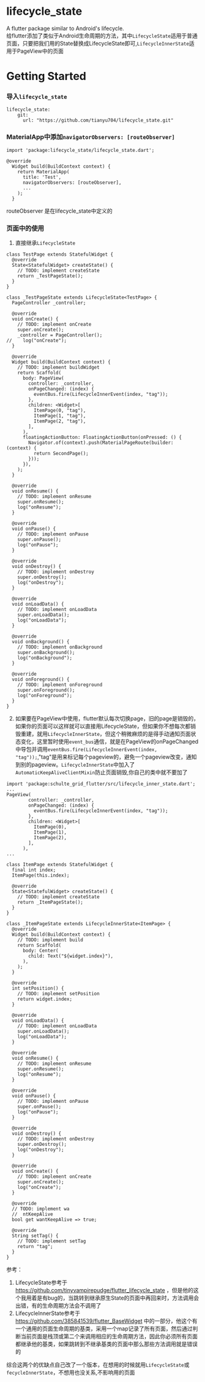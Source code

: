 # lifecycle_state

A flutter package similar to Android&#x27;s lifecycle.  
给flutter添加了类似于Android生命周期的方法，其中`LifecycleState`适用于普通页面，只要把我们用的State替换成LifecycleState即可,`LifecycleInnerState`适用于PageView中的页面

# Getting Started
### 导入`lifecycle_state`
```
lifecycle_state:
    git:
      url: "https://github.com/tianyu704/lifecycle_state.git"
```
### MaterialApp中添加`navigatorObservers: [routeObserver]`
```
import 'package:lifecycle_state/lifecycle_state.dart';

@override
  Widget build(BuildContext context) {
    return MaterialApp(
      title: 'Test',
      navigatorObservers: [routeObserver],
      ...
    );
  }
```  
routeObserver 是在lifecycle_state中定义的

### 页面中的使用
1. 直接继承`LifecycleState`

```
class TestPage extends StatefulWidget {
  @override
  State<StatefulWidget> createState() {
    // TODO: implement createState
    return _TestPageState();
  }
}

class _TestPageState extends LifecycleState<TestPage> {
  PageController _controller;

  @override
  void onCreate() {
    // TODO: implement onCreate
    super.onCreate();
    _controller = PageController();
//    log("onCreate");
  }

  @override
  Widget build(BuildContext context) {
    // TODO: implement buildWidget
    return Scaffold(
      body: PageView(
        controller: _controller,
        onPageChanged: (index) {
          eventBus.fire(LifecycleInnerEvent(index, "tag"));
        },
        children: <Widget>[
          ItemPage(0, "tag"),
          ItemPage(1, "tag"),
          ItemPage(2, "tag"),
        ],
      ),
      floatingActionButton: FloatingActionButton(onPressed: () {
        Navigator.of(context).push(MaterialPageRoute(builder: (context) {
          return SecondPage();
        }));
      }),
    );
  }

  @override
  void onResume() {
    // TODO: implement onResume
    super.onResume();
    log("onResume");
  }

  @override
  void onPause() {
    // TODO: implement onPause
    super.onPause();
    log("onPause");
  }

  @override
  void onDestroy() {
    // TODO: implement onDestroy
    super.onDestroy();
    log("onDestroy");
  }

  @override
  void onLoadData() {
    // TODO: implement onLoadData
    super.onLoadData();
    log("onLoadData");
  }

  @override
  void onBackground() {
    // TODO: implement onBackground
    super.onBackground();
    log("onBackground");
  }

  @override
  void onForeground() {
    // TODO: implement onForeground
    super.onForeground();
    log("onForeground");
  }
}
```
2. 如果要在PageView中使用，flutter默认每次切换page，旧的page是销毁的，如果你的页面可以这样就可以直接用LifecycleState，但如果你不想每次都销毁重建，就用`LifecycleInnerState`，但这个稍微麻烦的是得手动通知页面状态变化，这里暂时使用`event_bus`通信，就是在PageView的onPageChanged中导包并调用`eventBus.fire(LifecycleInnerEvent(index, "tag"));`,"tag"是用来标记每个pageview的，避免一个pageview改变，通知到别的pageview。`LifecycleInnerState`中加入了`AutomaticKeepAliveClientMixin`防止页面销毁,你自己的类中就不要加了
```
import 'package:schulte_grid_flutter/src/lifecycle_inner_state.dart';
...
PageView(
        controller: _controller,
        onPageChanged: (index) {
          eventBus.fire(LifecycleInnerEvent(index, "tag"));
        },
        children: <Widget>[
          ItemPage(0),
          ItemPage(1),
          ItemPage(2),
        ],
      ),
...
```
```
class ItemPage extends StatefulWidget {
  final int index;
  ItemPage(this.index);

  @override
  State<StatefulWidget> createState() {
    // TODO: implement createState
    return _ItemPageState();
  }
}

class _ItemPageState extends LifecycleInnerState<ItemPage> {
  @override
  Widget build(BuildContext context) {
    // TODO: implement build
    return Scaffold(
      body: Center(
        child: Text("${widget.index}"),
      ),
    );
  }

  @override
  int setPosition() {
    // TODO: implement setPosition
    return widget.index;
  }

  @override
  void onLoadData() {
    // TODO: implement onLoadData
    super.onLoadData();
    log("onLoadData");
  }

  @override
  void onResume() {
    // TODO: implement onResume
    super.onResume();
    log("onResume");
  }

  @override
  void onPause() {
    // TODO: implement onPause
    super.onPause();
    log("onPause");
  }

  @override
  void onDestroy() {
    // TODO: implement onDestroy
    super.onDestroy();
    log("onDestroy");
  }

  @override
  void onCreate() {
    // TODO: implement onCreate
    super.onCreate();
    log("onCreate");
  }

  @override
  // TODO: implement wa
  //  ntKeepAlive
  bool get wantKeepAlive => true;

  @override
  String setTag() {
    // TODO: implement setTag
    return "tag";
  }
}
```
参考：  
1. LifecycleState参考于 https://github.com/tinyvampirepudge/flutter_lifecycle_state ，但是他的这个我用着是有bug的，当跳转到继承原生State的页面中再回来时，方法调用会出错，有的生命周期方法会不调用了  
2. LifecycleInnerState参考于 https://github.com/385841539/flutter_BaseWidget 中的一部分，他这个有一个通用的页面生命周期的基类，采用一个map记录了所有页面，然后通过判断当前页面是栈顶或第二个来调用相应的生命周期方法，因此你必须所有页面都继承他的基类，如果跳转到不继承基类的页面中那么那些方法调用就是错误的

综合这两个的优缺点自己改了一个版本，在想用的时候就用`LifecycleState`或`fecycleInnerState`，不想用也没关系,不影响用的页面


